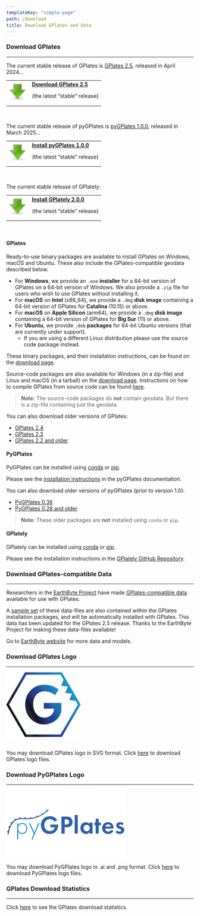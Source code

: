 ```yaml
---
templateKey: "simple-page"
path: /download
title: Download GPlates and Data
---
```


### Download GPlates

---

The current stable release of GPlates is [GPlates 2.5](/news/2024-04-15-GPlates-2-5-released/), released in April 2024...

<div class="download-box">
    <table>
    <tbody>
        <tr>
            <td class="icon">
                <a href="https://www.earthbyte.org/download-gplates-2-5/">
                    <img src="./img/GPlates-tango-actions-go-down-48.png" alt="Download GPlates">
                </a>
            </td>
            <td class="content" >
                <a href="https://www.earthbyte.org/download-gplates-2-5/" title="GPlates 2.5 packages">
                <strong>Download GPlates 2.5</strong>
                </a>
                <p>(the latest “stable” release)</p>
            </td>
        </tr>
    </tbody>
    </table>
</div><br>

The current stable release of pyGPlates is [pyGPlates 1.0.0](/news/2025-03-27-PyGPlates-1-0-0-released/), released in March 2025...

<div class="download-box">
    <table>
    <tbody>
        <tr>
            <td class="icon">
                <a href="/docs/pygplates/pygplates_getting_started.html">
                    <img src="./img/GPlates-tango-actions-go-down-48.png" alt="Install pyGPlates">
                </a>
            </td>
            <td class="content" >
                <a href="/docs/pygplates/pygplates_getting_started.html"
                    title="PyGPlates installation instructions">
                <strong>Install pyGPlates 1.0.0</strong>
                </a>
                <p>(the latest “stable” release)</p>
            </td>
        </tr>
    </tbody>
    </table>
</div><br>

The current stable release of GPlately:

<div class="download-box">
    <table>
    <tbody>
        <tr>
            <td class="icon">
                <a href="https://github.com/GPlates/gplately">
                    <img src="./img/GPlates-tango-actions-go-down-48.png" alt="Install GPlately">
                </a>
            </td>
            <td class="content" >
                <a href="https://github.com/GPlates/gplately" title="GPlately GitHub Repository">
                <strong>Install GPlately 2.0.0</strong>
                </a>
                <p>(the latest “stable” release)</p>
            </td>
        </tr>
    </tbody>
    </table>
</div><br>

#### GPlates

Ready-to-use binary packages are available to install GPlates on Windows, macOS and Ubuntu.
These also include the GPlates-compatible geodata described below.

- For **Windows**, we provide an `.exe` **installer** for a 64-bit version of GPlates on a 64-bit version of Windows.
  We also provide a `.zip` file for users who wish to use GPlates without installing it.
- For **macOS** on **Intel** (x86_64), we provide a `.dmg` **disk image** containing a 64-bit version of GPlates for **Catalina** (10.15) or above.
- For **macOS** on **Apple Silicon** (arm64), we provide a `.dmg` **disk image** containing a 64-bit version of GPlates for **Big Sur** (11) or above.
- For **Ubuntu**, we provide `.deb` **packages** for 64-bit Ubuntu versions (that are currently under support).
  - If you are using a different Linux distribution please use the source code package instead.

These binary packages, and their installation instructions, can be found on the [download page](https://www.earthbyte.org/download-gplates-2-5/).

Source-code packages are also available for Windows (in a zip-file) and Linux and macOS (in a tarball) on the [download page](https://www.earthbyte.org/download-gplates-2-5/).
Instructions on how to compile GPlates from source code can be found [here](https://github.com/GPlates/GPlates).

> __Note:__ The source-code packages do __not__ contain geodata. But there is a zip-file containing just the geodata.

You can also download older versions of GPlates:
- [GPlates 2.4](https://www.earthbyte.org/download-gplates-2-4/)
- [GPlates 2.3](https://www.earthbyte.org/download-gplates-2-3/)
- [GPlates 2.2 and older](https://sourceforge.net/projects/gplates/files/gplates/)

#### PyGPlates

PyGPlates can be installed using [conda](https://docs.conda.io/projects/conda/en/latest/user-guide/index.html) or [pip](https://pip.pypa.io/en/stable/).

Please see the [installation instructions](/docs/pygplates/pygplates_getting_started.html) in the pyGPlates documentation.

You can also download older versions of pyGPlates (prior to version 1.0):
- [PyGPlates 0.36](https://www.earthbyte.org/download-pygplates-0-36/)
- [PyGPlates 0.28 and older](https://sourceforge.net/projects/gplates/files/pygplates/)

> __Note:__ These older packages are __not__ installed using `conda` or `pip`.

#### GPlately

GPlately can be installed using [conda](https://docs.conda.io/projects/conda/en/latest/user-guide/index.html) or [pip](https://pip.pypa.io/en/stable/).

Please see the installation instructions in the [GPlately GitHub Repository](https://github.com/GPlates/gplately).

### Download GPlates-compatible Data

---

Researchers in the [EarthByte Project](https://www.earthbyte.org/) have made [GPlates-compatible data](http://www.earthbyte.org/gplates-2-5-software-and-data-sets/) available for use with GPlates.

A [sample set](http://www.earthbyte.org/gplates-2-5-software-and-data-sets/) of these data-files are also contained within the GPlates installation packages, and will be automatically installed with GPlates. This data has been updated for the GPlates 2.5 release. Thanks to the EarthByte Project for making these data-files available!

Go to [EarthByte website](https://www.earthbyte.org/category/resources/data-models/) for more data and models.

### Download GPlates Logo

---

<img  src="img/gplates-logo-200x173.png" alt="GPlates Logo">
<br></br>

You may download GPlates logo in SVG format. Click [here](https://www.earthbyte.org/webdav/ftp/earthbyte/GPlates_logo.zip) to download GPlates logo files.

### Download PyGPlates Logo

---

<img  src="img/pygplates-logo-320x180.png" alt="PyGPlates Logo">

You may download PyGPlates logo in .ai and .png format. Click [here](https://www.earthbyte.org/webdav/ftp/earthbyte/pyGPlates-Logo.zip) to download PyGPlates logo files.

### GPlates Download Statistics

---

Click [here](https://earthbyte.org/gplates-download-stats/index.php) to see the GPlates download statistics.
